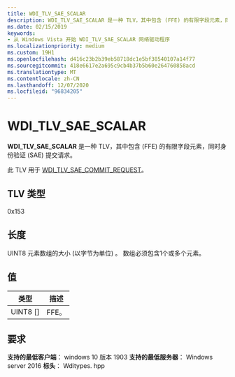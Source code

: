 ```yaml
---
title: WDI_TLV_SAE_SCALAR
description: WDI_TLV_SAE_SCALAR 是一种 TLV，其中包含 (FFE) 的有限字段元素，同时身份验证 (SAE) 提交请求。
ms.date: 02/15/2019
keywords:
- 从 Windows Vista 开始 WDI_TLV_SAE_SCALAR 网络驱动程序
ms.localizationpriority: medium
ms.custom: 19H1
ms.openlocfilehash: d416c23b2b39eb58718dc1e5bf38540107a14f77
ms.sourcegitcommit: 418e6617e2a695c9cb4b37b5b60e264760858acd
ms.translationtype: MT
ms.contentlocale: zh-CN
ms.lasthandoff: 12/07/2020
ms.locfileid: "96834205"
---
```

# <a name="wdi_tlv_sae_scalar"></a>WDI_TLV_SAE_SCALAR

**WDI_TLV_SAE_SCALAR** 是一种 TLV，其中包含 (FFE) 的有限字段元素，同时身份验证 (SAE) 提交请求。

此 TLV 用于 [WDI_TLV_SAE_COMMIT_REQUEST](wdi-tlv-sae-commit-request.md)。

## <a name="tlv-type"></a>TLV 类型

0x153

## <a name="length"></a>长度

UINT8 元素数组的大小 (以字节为单位) 。 数组必须包含1个或多个元素。

## <a name="values"></a>值

| 类型 | 描述 |
| --- | --- |
| UINT8 [] | FFE。 |

## <a name="requirements"></a>要求

**支持的最低客户端**： windows 10 版本 1903 **支持的最低服务器**： Windows server 2016 **标头**： Wditypes. hpp
